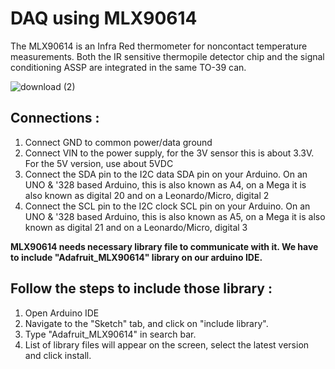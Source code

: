 # DAQ using MLX90614

The MLX90614 is an Infra Red thermometer for noncontact temperature measurements. Both the IR sensitive thermopile detector chip and the signal conditioning ASSP are integrated in the same TO-39 can.

![download (2)](https://user-images.githubusercontent.com/64604283/96120805-bd9ae000-0f0c-11eb-95f3-059daa3e153f.jpg)

## Connections :

1. Connect GND to common power/data ground
2. Connect VIN to the power supply, for the 3V sensor this is about 3.3V. For the 5V version, use about 5VDC
3. Connect the SDA pin to the I2C data SDA pin on your Arduino. On an UNO & '328 based Arduino, this is also known as A4, on a Mega it is also known as digital 20 and on a Leonardo/Micro, digital 2
4. Connect the SCL pin to the I2C clock SCL pin on your Arduino. On an UNO & '328 based Arduino, this is also known as A5, on a Mega it is also known as digital 21 and on a Leonardo/Micro, digital 3

**MLX90614 needs necessary library file to communicate with it. We have to include "Adafruit_MLX90614" library on our arduino IDE.**

## Follow the steps to include those library :

1. Open Arduino IDE
2. Navigate to the "Sketch" tab, and click on "include library".
3. Type "Adafruit_MLX90614" in search bar.
4. List of library files will appear on the screen, select the latest version and click install.

